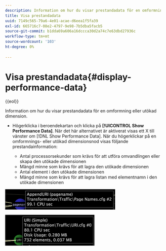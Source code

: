 ```yaml
---
description: Information om hur du visar prestandadata för en omformning eller utökad dimension.
title: Visa prestandadata
uuid: 7149c565-79a6-4e01-acae-d6eea1f5fa39
exl-id: 665716c7-08e2-4797-9e98-7b5dba5facb5
source-git-commit: b1dda69a606a16dccca30d2a74c7e63dbd27936c
workflow-type: tm+mt
source-wordcount: '103'
ht-degree: 0%

---
```


# Visa prestandadata{#display-performance-data}

{{eol}}

Information om hur du visar prestandadata för en omformning eller utökad dimension.

* Högerklicka i beroendekartan och klicka på **[!UICONTROL Show Performance Data]**. När det här alternativet är aktiverat visas ett X till vänster om [!DNL Show Performance Data]. När du högerklickar på en omformnings- eller utökad dimensionsnod visas följande prestandainformation:

   * Antal processorsekunder som krävs för att utföra omvandlingen eller skapa den utökade dimensionen
   * Mängd minne som krävs för att lagra den utökade dimensionen
   * Antal element i den utökade dimensionen
   * Mängd minne som krävs för att lagra listan med elementnamn i den utökade dimensionen

![](assets/vis_DependencyMap_PerfData_Transformation.png)

![](assets/vis_DependencyMap_PerfData_ExtDims.png)
